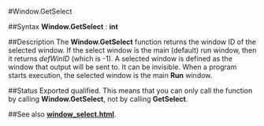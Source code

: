 
#Window.GetSelect

##Syntax
**Window.GetSelect** : **int**

##Description
The **Window.GetSelect** function returns the window ID of the selected window. If the select window is the main (default) run window, then it returns *defWinID* (which is -1).
A selected window is defined as the window that output will be sent to. It can be invisible. When a program starts execution, the selected window is the main **Run** window.

##Status
Exported qualified.
This means that you can only call the function by calling **Window.GetSelect**, not by calling **GetSelect**.

##See also
**[window_select.html](Window.Select)**.
